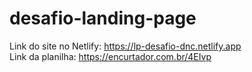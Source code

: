 # desafio-landing-page
Link do site no Netlify: https://lp-desafio-dnc.netlify.app <br>
Link da planilha: https://encurtador.com.br/4EIvp
